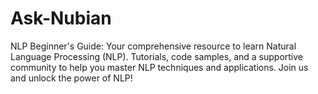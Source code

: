 # Ask-Nubian
NLP Beginner's Guide: Your comprehensive resource to learn Natural Language Processing (NLP). Tutorials, code samples, and a supportive community to help you master NLP techniques and applications. Join us and unlock the power of NLP!
